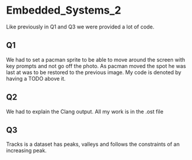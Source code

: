 # Embedded_Systems_2
Like previously in Q1 and Q3 we were provided a lot of code.
## Q1 
We had to set a pacman sprite to be able to move around the screen with key prompts and not go off the photo. As pacman moved the spot he was last at was to be restored to the previous image. My code is denoted by having a TODO above it.
## Q2 
We had to explain the Clang output. All my work is in the .ost file
## Q3
Tracks is a dataset has peaks, valleys and follows the constraints of an increasing peak. 
